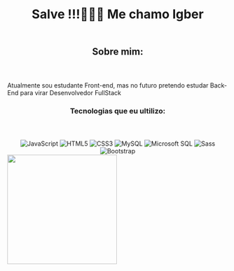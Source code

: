 <div id="container">
    <header>
        <h1>Salve !!!🍑👋😼 Me chamo Igber</h1>
    </header>
    <section>
        <header><h2>Sobre mim:</h2></header>
        <p>Atualmente sou estudante Front-end, mas no futuro pretendo estudar Back-End para virar Desenvolvedor FullStack</p>
        <article>
            <header><h3>Tecnologias que eu ultilizo:</h3></header>
            <div id="container-tecs" align="center" style="display: inline-block;">
                <img src="https://img.shields.io/badge/JavaScript-F7DF1E?style=for-the-badge&logo=javascript&logoColor=black" alt="JavaScript">
                <img src="https://img.shields.io/badge/HTML5-E34F26?style=for-the-badge&logo=html5&logoColor=white" alt="HTML5">
                <img src="https://img.shields.io/badge/CSS3-1572B6?style=for-the-badge&logo=css3&logoColor=white" alt="CSS3">
                <img src="https://img.shields.io/badge/MySQL-00000F?style=for-the-badge&logo=mysql&logoColor=white" alt="MySQL">
                <img src="https://img.shields.io/badge/Microsoft_SQL_Server-CC2927?style=for-the-badge&logo=microsoft-sql-server&logoColor=white" alt="Microsoft SQL">
                <img src="https://img.shields.io/badge/Sass-CC6699?style=for-the-badge&logo=sass&logoColor=white" alt="Sass">
                <img src="https://img.shields.io/badge/Bootstrap-563D7C?style=for-the-badge&logo=bootstrap&logoColor=white" alt="Bootstrap">
            </div>
            <div class="container-badgs" style="display: inline-block;" align="center">
                <img height="250em" src="https://github-readme-stats-sigma-five.vercel.app/api/top-langs/?username=igberZBN&theme=midnight-purple&line_height=40&hide=html,css">
            </div>
        </article>
    </section>
</div>
